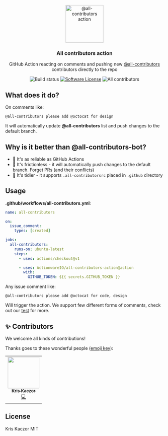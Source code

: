 <p align="center">
  <img src="https://emojipedia-us.s3.dualstack.us-west-1.amazonaws.com/thumbs/240/apple/271/busts-in-silhouette_1f465.png" width="120" alt="@all-contributors action">
  <h3 align="center">All contributors action</h3>
  <p align="center">GitHub Action reacting on comments and pushing new <a href="https://allcontributors.org/">@all-contributors</a> contributors directly to the repo</p>
  <p align="center">
    <img alt="Build status" src="https://github.com/actionwareio/all-contributors-action/workflows/CI/badge.svg">
    <a href="/package.json"><img alt="Software License" src="https://img.shields.io/badge/license-MIT-brightgreen.svg?style=flat-square"></a>
    <img alt="All contributors" src="https://img.shields.io/badge/all_contributors-1-orange.svg?style=flat-square">
  </p>
</p>

## What does it do?

On comments like:

```
@all-contributors please add @octocat for design
```

It will automatically update **@all-contributors** list and push changes to the default branch.

## Why is it better than @all-contributors-bot?

- 🤖 It's as reliable as GitHub Actions
- 💪 It's frictionless - it will automatically push changes to the default branch. Forget PRs (and their conflicts)
- 🧹 It's tidier - it supports `.all-contributorsrc` placed in `.github` directory

## Usage

**.github/workflows/all-contributors.yml**:

```yml
name: all-contributors

on:
  issue_comment:
    types: [created]

jobs:
  all-contributors:
    runs-on: ubuntu-latest
    steps:
      - uses: actions/checkout@v1

      - uses: ActionwareIO/all-contributors-action@action
        with:
          GITHUB_TOKEN: ${{ secrets.GITHUB_TOKEN }}
```

Any issue comment like:

```
@all-contributors please add @octocat for code, design
```

Will trigger the action. We support few different forms of comments, check out our
[test](https://github.com/actionwareio/all-contributors-action/blob/master/test/all-contributors/parseComment.test.ts)
for more.

## ✨ Contributors

We welcome all kinds of contributions!

Thanks goes to these wonderful people ([emoji key](https://allcontributors.org/docs/en/emoji-key)):

<!-- ALL-CONTRIBUTORS-LIST:START - Do not remove or modify this section -->
<!-- prettier-ignore-start -->
<!-- markdownlint-disable -->
<table>
  <tr>
    <td align="center"><a href="https://github.com/krzkaczor"><img src="https://avatars2.githubusercontent.com/u/1814312?v=4?s=100" width="100px;" alt=""/><br /><sub><b>Kris Kaczor</b></sub></a><br /><a href="https://github.com/actionwareio/all-contributors-bot/commits?author=krzkaczor" title="Code">💻</a></td>
  </tr>
</table>

<!-- markdownlint-restore -->
<!-- prettier-ignore-end -->

<!-- ALL-CONTRIBUTORS-LIST:END -->

## License

Kris Kaczor MIT
